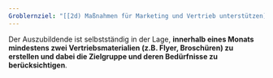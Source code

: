 ```yaml
---
Groblernziel: "[[2d) Maßnahmen für Marketing und Vertrieb unterstützen]]"
---
```

Der Auszubildende ist selbstständig in der Lage, **innerhalb eines Monats mindestens zwei Vertriebsmaterialien (z.B. Flyer, Broschüren) zu erstellen und dabei die Zielgruppe und deren Bedürfnisse zu berücksichtigen**.